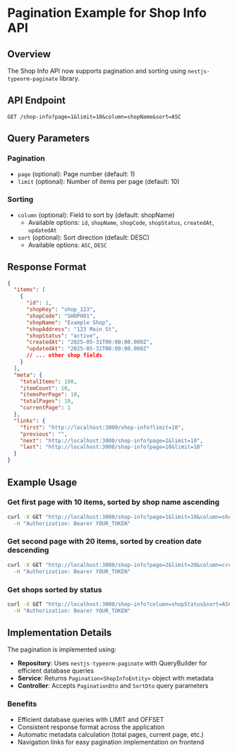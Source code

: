 # Pagination Example for Shop Info API

## Overview
The Shop Info API now supports pagination and sorting using `nestjs-typeorm-paginate` library.

## API Endpoint
```
GET /shop-info?page=1&limit=10&column=shopName&sort=ASC
```

## Query Parameters

### Pagination
- `page` (optional): Page number (default: 1)
- `limit` (optional): Number of items per page (default: 10)

### Sorting
- `column` (optional): Field to sort by (default: shopName)
  - Available options: `id`, `shopName`, `shopCode`, `shopStatus`, `createdAt`, `updatedAt`
- `sort` (optional): Sort direction (default: DESC)
  - Available options: `ASC`, `DESC`

## Response Format
```json
{
  "items": [
    {
      "id": 1,
      "shopKey": "shop_123",
      "shopCode": "SHOP001",
      "shopName": "Example Shop",
      "shopAddress": "123 Main St",
      "shopStatus": "active",
      "createdAt": "2025-05-31T00:00:00.000Z",
      "updatedAt": "2025-05-31T00:00:00.000Z"
      // ... other shop fields
    }
  ],
  "meta": {
    "totalItems": 100,
    "itemCount": 10,
    "itemsPerPage": 10,
    "totalPages": 10,
    "currentPage": 1
  },
  "links": {
    "first": "http://localhost:3000/shop-info?limit=10",
    "previous": "",
    "next": "http://localhost:3000/shop-info?page=2&limit=10",
    "last": "http://localhost:3000/shop-info?page=10&limit=10"
  }
}
```

## Example Usage

### Get first page with 10 items, sorted by shop name ascending
```bash
curl -X GET "http://localhost:3000/shop-info?page=1&limit=10&column=shopName&sort=ASC" \
  -H "Authorization: Bearer YOUR_TOKEN"
```

### Get second page with 20 items, sorted by creation date descending
```bash
curl -X GET "http://localhost:3000/shop-info?page=2&limit=20&column=createdAt&sort=DESC" \
  -H "Authorization: Bearer YOUR_TOKEN"
```

### Get shops sorted by status
```bash
curl -X GET "http://localhost:3000/shop-info?column=shopStatus&sort=ASC" \
  -H "Authorization: Bearer YOUR_TOKEN"
```

## Implementation Details

The pagination is implemented using:
- **Repository**: Uses `nestjs-typeorm-paginate` with QueryBuilder for efficient database queries
- **Service**: Returns `Pagination<ShopInfoEntity>` object with metadata
- **Controller**: Accepts `PaginationDto` and `SortDto` query parameters

### Benefits
- Efficient database queries with LIMIT and OFFSET
- Consistent response format across the application
- Automatic metadata calculation (total pages, current page, etc.)
- Navigation links for easy pagination implementation on frontend
